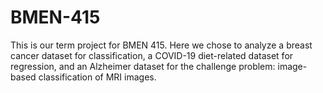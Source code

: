 # BMEN-415

This is our term project for BMEN 415. Here we chose to analyze a breast cancer dataset for classification, a COVID-19 diet-related dataset for regression, and an Alzheimer dataset for the challenge problem: image-based classification of MRI images. 
